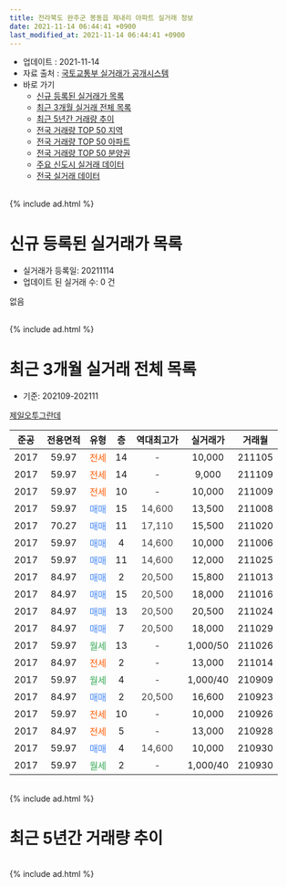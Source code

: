 ```yaml
---
title: 전라북도 완주군 봉동읍 제내리 아파트 실거래 정보
date: 2021-11-14 06:44:41 +0900
last_modified_at: 2021-11-14 06:44:41 +0900
---
```


* 업데이트 : 2021-11-14
* 자료 출처 : [국토교통부 실거래가 공개시스템](http://rt.molit.go.kr)
* 바로 가기
    * [신규 등록된 실거래가 목록](#신규-등록된-실거래가-목록)
    * [최근 3개월 실거래 전체 목록](#최근-3개월-실거래-전체-목록)
    * [최근 5년간 거래량 추이](#최근-5년간-거래량-추이)
    * [전국 거래량 TOP 50 지역](https://inasie.github.io/apt-trade-info/최근-3개월-전국에서-가장-거래가-많이-발생한-지역)
    * [전국 거래량 TOP 50 아파트](https://inasie.github.io/apt-trade-info/최근-3개월-전국에서-가장-거래가-많이-발생한-아파트)
    * [전국 거래량 TOP 50 분양권](https://inasie.github.io/apt-trade-info/최근-3개월-전국에서-가장-거래가-많이-발생한-분양권)
    * [주요 신도시 실거래 데이터](https://inasie.github.io/apt-trade-info/주요-신도시)
    * [전국 실거래 데이터](https://inasie.github.io/apt-trade-info/전국)
<br>
{% include ad.html %}
<br>

# 신규 등록된 실거래가 목록
* 실거래가 등록일: 20211114
* 업데이트 된 실거래 수: 0 건

없음

<br>
{% include ad.html %}
<br>

# 최근 3개월 실거래 전체 목록
* 기준: 202109-202111


[제일오투그란데](https://search.naver.com/search.naver?query=%EC%A0%84%EB%9D%BC%EB%B6%81%EB%8F%84+%EC%99%84%EC%A3%BC%EA%B5%B0+%EB%B4%89%EB%8F%99%EC%9D%8D+%EC%A0%9C%EB%82%B4%EB%A6%AC+%EC%A0%9C%EC%9D%BC%EC%98%A4%ED%88%AC%EA%B7%B8%EB%9E%80%EB%8D%B0)

|준공|전용면적|유형|층|역대최고가|실거래가|거래월|
|:---:|:---:|:---:|:---:|:---:|:---:|:---:|
|2017|59.97|<span style="color:#ff5a00">전세</span>|14|<span style="color:#444444">-</span>|10,000|211105|
|2017|59.97|<span style="color:#ff5a00">전세</span>|14|<span style="color:#444444">-</span>|9,000|211109|
|2017|59.97|<span style="color:#ff5a00">전세</span>|10|<span style="color:#444444">-</span>|10,000|211009|
|2017|59.97|<span style="color:#4285f3">매매</span>|15|<span style="color:#444444">14,600</span>|13,500|211008|
|2017|70.27|<span style="color:#4285f3">매매</span>|11|<span style="color:#444444">17,110</span>|15,500|211020|
|2017|59.97|<span style="color:#4285f3">매매</span>|4|<span style="color:#444444">14,600</span>|10,000|211006|
|2017|59.97|<span style="color:#4285f3">매매</span>|11|<span style="color:#444444">14,600</span>|12,000|211025|
|2017|84.97|<span style="color:#4285f3">매매</span>|2|<span style="color:#444444">20,500</span>|15,800|211013|
|2017|84.97|<span style="color:#4285f3">매매</span>|15|<span style="color:#444444">20,500</span>|18,000|211016|
|2017|84.97|<span style="color:#4285f3">매매</span>|13|<span style="color:#444444">20,500</span>|20,500|211024|
|2017|84.97|<span style="color:#4285f3">매매</span>|7|<span style="color:#444444">20,500</span>|18,000|211029|
|2017|59.97|<span style="color:#34a853">월세</span>|13|<span style="color:#444444">-</span>|1,000/50|211026|
|2017|84.97|<span style="color:#ff5a00">전세</span>|2|<span style="color:#444444">-</span>|13,000|211014|
|2017|59.97|<span style="color:#34a853">월세</span>|4|<span style="color:#444444">-</span>|1,000/40|210909|
|2017|84.97|<span style="color:#4285f3">매매</span>|2|<span style="color:#444444">20,500</span>|16,600|210923|
|2017|59.97|<span style="color:#ff5a00">전세</span>|10|<span style="color:#444444">-</span>|10,000|210926|
|2017|84.97|<span style="color:#ff5a00">전세</span>|5|<span style="color:#444444">-</span>|13,000|210928|
|2017|59.97|<span style="color:#4285f3">매매</span>|4|<span style="color:#444444">14,600</span>|10,000|210930|
|2017|59.97|<span style="color:#34a853">월세</span>|2|<span style="color:#444444">-</span>|1,000/40|210930|


<br>
{% include ad.html %}
<br>

# 최근 5년간 거래량 추이


<div style="width:100%;">
    <canvas id="deal_progress" height="200"></canvas>
</div>

<script>
new Chart(document.getElementById("deal_progress"), {
    type: 'line',
    data: {
        labels: ['201611','201612','201701','201702','201703','201704','201705','201706','201707','201708','201709','201710','201711','201712','201801','201802','201803','201804','201805','201806','201807','201808','201809','201810','201811','201812','201901','201902','201903','201904','201905','201906','201907','201908','201909','201910','201911','201912','202001','202002','202003','202004','202005','202006','202007','202008','202009','202010','202011','202012','202101','202102','202103','202104','202105','202106','202107','202108','202109','202110','202111'],
        datasets: [{
            label: '매매',
            pointRadius: 1,
            data: [0, 0, 0, 0, 0, 0, 1, 3, 1, 2, 1, 1, 1, 1, 4, 2, 4, 1, 0, 5, 1, 1, 1, 6, 0, 0, 0, 2, 18, 2, 50, 1, 2, 2, 15, 2, 1, 7, 1, 4, 2, 1, 5, 6, 5, 5, 4, 1, 3, 8, 3, 4, 3, 12, 22, 9, 7, 5, 2, 8, 0],
            borderColor: "rgba(255, 201, 14, 1)",
            backgroundColor: "rgba(255, 201, 14, 0.5)",
            fill: false,
            lineTension: 0
        },{
            label: '전월세',
            pointRadius: 1,
            data: [0, 0, 2, 10, 4, 13, 10, 10, 8, 10, 9, 11, 4, 2, 4, 1, 0, 4, 3, 2, 4, 2, 2, 5, 3, 2, 3, 2, 4, 8, 4, 8, 3, 7, 7, 8, 6, 9, 9, 9, 9, 9, 4, 6, 4, 5, 1, 0, 6, 6, 5, 5, 2, 8, 9, 10, 4, 5, 4, 3, 2],
            borderColor: "rgba(0, 141, 185, 1)",
            backgroundColor: "rgba(0, 141, 185, 0.5)",
            fill: false,
            lineTension: 0
        }
        ]
    },
    options: {
        responsive: true,
        title: {
            display: false
        },
        tooltips: {
            mode: 'index',
            intersect: false
        },
        hover: {
            mode: 'nearest',
            intersect: true
        },
        scales: {
            xAxes: [{
                display: true,
                scaleLabel: {
                    display: true,
                    labelString: '년/월'
                }
            }],
            yAxes: [{
                display: true,
                ticks: {
                    suggestedMin: 0,
                },
                scaleLabel: {
                    display: true,
                    labelString: '실거래 수'
                }
            }]
        }
    }
});

</script>


<br>
{% include ad.html %}
<br>

